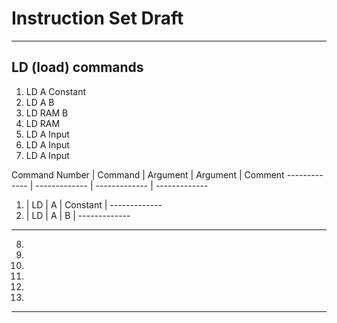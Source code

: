 # Instruction Set Draft #


---

## LD (load) commands
1. LD A Constant
2. LD A B
3. LD RAM B
4. LD RAM
5. LD A Input
6. LD A Input
7. LD A Input

Command Number  | Command | Argument | Argument | Comment
------------- | ------------- | ------------- | -------------
1.  | LD | A | Constant | -------------
2.  | LD | A | B | ------------- 

---

8.
9.
10.
11.
12.
13.

---
